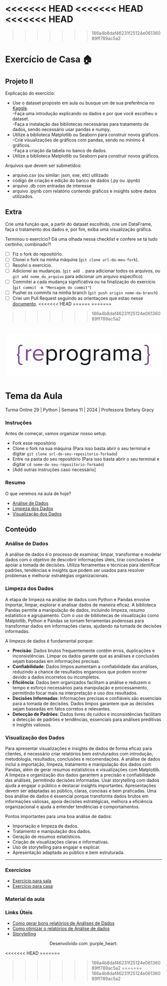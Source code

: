 <<<<<<< HEAD
<<<<<<< HEAD
<<<<<<< HEAD
=======
>>>>>>> 186a4b8daf46231f25124e06136089ff789ac5a2
# Exercício de Casa 🏠 

## Projeto II

Explicação do exercício:
- Use o dataset proposto em aula ou busque um de sua preferência no [Kaggle](https://www.kaggle.com/).<br>
-Faça uma introdução explicando os dados e por que você escolheu o dataset.<br>
-Faça a instalação das bibliotecas necessárias para tratamento de dados, sendo necessário usar pandas e numpy.<br>
- Utilize a biblioteca Matplotlib ou Seaborn para construir novos gráficos.<br>
-Crie visualizações de gráficos com pandas, sendo no mínimo 4 gráficos.<br>
-Faça a criação da tabela no banco de dados.<br>
- Utilize a biblioteca Matplotlib ou Seaborn para construir novos gráficos.<br>

Arquivos que devem ser submetidos:

- arquivo.csv (ou similar: json, exe, etc) utilizado
- código de criação e edição do banco de dados (.py ou .ipynb)
- arquivo .db com entradas de interesse
- arquivo .ipynb com relatório contendo gráficos e insights sobre dados utilizados.

## Extra

Crie uma função que, a partir do dataset escolhido, crie um DataFrame, faça o tratamento dos dados e, por fim, exiba uma visualização gráfica.

Terminou o exercício? Dá uma olhada nessa checklist e confere se tá tudo certinho, combinado?!

- [ ] Fiz o fork do repositório.
- [ ] Clonei o fork na minha máquina (`git clone url-do-meu-fork`).
- [ ] Resolvi o exercício.
- [ ] Adicionei as mudanças. (`git add .` para adicionar todos os arquivos, ou `git add nome_do_arquivo` para adicionar um arquivo específico)
- [ ] Commitei a cada mudança significativa ou na finalização do exercício (`git commit -m "Mensagem do commit"`)
- [ ] Pushei os commits na minha branch (`git push origin nome-da-branch`)
- [ ] Criei um Pull Request seguindo as orientaçoes que estao nesse [documento](https://github.com/mflilian/repo-example/blob/main/exercicios/para-casa/instrucoes-pull-request.md).
<<<<<<< HEAD
======
=======
>>>>>>> 186a4b8daf46231f25124e06136089ff789ac5a2
<h1 align="center">
  <img src="assets/reprograma-fundos-claros.png" alt="logo reprograma" width="500">
</h1>

# Tema da Aula

Turma Online 29 | Python | Semana 11 | 2024 | Professora Stefany Gracy

### Instruções
Antes de começar, vamos organizar nosso setup.
* Fork esse repositório 
* Clone o fork na sua máquina (Para isso basta abrir o seu terminal e digitar `git clone url-do-seu-repositorio-forkado`)
* Entre na pasta do seu repositório (Para isso basta abrir o seu terminal e digitar `cd nome-do-seu-repositorio-forkado`)
* [Add outras instruções caso necessário]

### Resumo
O que veremos na aula de hoje?
* [Análise de Dados](#analise-de-dados)
* [Limpeza dos Dados](#limpeza-dos-dados)
* [Visualização dos Dados](#visualizacao-dos-dados)

## Conteúdo
### Análise de Dados 
A análise de dados é o processo de examinar, limpar, transformar e modelar dados com o objetivo de descobrir informações úteis, tirar conclusões e apoiar a tomada de decisões. Utiliza ferramentas e técnicas para identificar padrões, tendências e insights que podem ser usados para resolver problemas e melhorar estratégias organizacionais.

### Limpeza dos Dados
A etapa de limpeza na análise de dados com Python e Pandas envolve importar, limpar, explorar e analisar dados de maneira eficaz. A biblioteca Pandas permite a manipulação de dados, incluindo limpeza, resumo estatístico e agrupamento. Com o uso de bibliotecas de visualização como Matplotlib, Python e Pandas se tornam ferramentas poderosas para transformar dados em informações claras, ajudando na tomada de decisões informadas.

A limpeza de dados é fundamental porque:

* **Precisão**: Dados brutos frequentemente contêm erros, duplicações e inconsistências. Limpar os dados garante que as análises e conclusões sejam baseadas em informações precisas.
* **Confiabilidade**: Dados limpos aumentam a confiabilidade das análises, reduzindo a chance de resultados enganosos que podem ocorrer devido a dados incorretos ou incompletos.
* **Eficiência**: Dados bem organizados facilitam a análise e reduzem o tempo e esforço necessários para manipulação e processamento, permitindo focar mais na interpretação e uso dos resultados.
* **Decisões Informadas**: Informações precisas e confiáveis são essenciais para a tomada de decisões. Dados limpos garantem que as decisões sejam baseadas em fatos corretos e relevantes.
* **Detecção de Padrões**: Dados livres de ruídos e inconsistências facilitam a detecção de padrões e tendências, essenciais para análises preditivas e insights valiosos.

### Visualização dos Dados
Para apresentar visualizações e insights de dados de forma eficaz para clientes, é necessário criar relatórios bem estruturados com introdução, metodologia, resultados, conclusões e recomendações. A análise de dados inclui a importação, limpeza, tratamento e manipulação dos dados com Pandas, além de gerar resumos estatísticos e visualizações com Matplotlib. A limpeza e organização dos dados garantem a precisão e confiabilidade das análises, permitindo decisões informadas. Usar storytelling com dados ajuda a engajar o público e destacar insights importantes. Apresentações devem ser adaptadas ao público, claras, concisas e bem praticadas. Uma boa análise de dados é essencial porque transforma dados brutos em informações valiosas, apoia decisões estratégicas, melhora a eficiência organizacional e ajuda a entender tendências e comportamentos.

Pontos importantes para uma boa análise de dados:

* Importação e limpeza de dados.
* Tratamento e manipulação dos dados.
* Geração de resumos estatísticos.
* Criação de visualizações claras e informativas.
* Uso de storytelling para engajar e explicar.
* Apresentação adaptada ao público e bem estruturada.

***
### Exercícios 
* [Exercício para sala](https://github.com/mflilian/repo-example/tree/main/exercicios/para-sala)
* [Exercício para casa](https://github.com/mflilian/repo-example/tree/main/exercicios/para-casa)

### Material da aula 

### Links Úteis
- [Como gerar bons relatórios de Análises de Dados](https://toccato.com.br/blog/como-fazer-um-relatorio-e-apresentar-dados-de-forma-impactante/)
- [Como otimizar o relatórios de Análise de dados](https://toccato.com.br/blog/6-dicas-para-otimizar-o-processo-de-criacao-do-seu-relatorio-de-dados/)
- [Storytelling](https://rockcontent.com/br/blog/o-que-e-storytelling-guia-para-voce-dominar-a-arte-de-contar-historias/)



<p align="center">
Desenvolvido com :purple_heart:  
</p>
<<<<<<< HEAD
=======

>>>>>>> 186a4b8daf46231f25124e06136089ff789ac5a2
=======
>>>>>>> 186a4b8daf46231f25124e06136089ff789ac5a2
